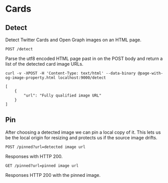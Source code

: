 # Cards

##  Detect

Detect Twitter Cards and Open Graph images on an HTML page.

```
POST /detect
```
Parse the utf8 encoded HTML page past in on the POST body and return a list of the detected card image URLs.

```
curl -v -XPOST -H 'Content-Type: text/html' --data-binary @page-with-og-image-property.html localhost:9000/detect
```

```
[
    {
        "url": "Fully qualified image URL"
    }
]
```


## Pin

After choosing a detected image we can pin a local copy of it.
This lets us be the local origin for resizing and protects us if the source image drifts.

```
POST /pinned?url=detected image url
```

Responses with HTTP 200.

```
GET /pinned?url=pinned image url
```

Responses HTTP 200 with the pinned image.
